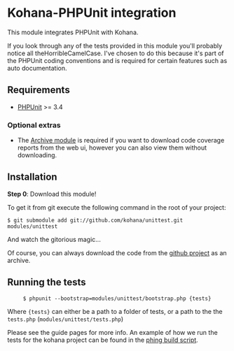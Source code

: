 # Kohana-PHPUnit integration

This module integrates PHPUnit with Kohana.

If you look through any of the tests provided in this module you'll probably notice all theHorribleCamelCase.
I've chosen to do this because it's part of the PHPUnit coding conventions and is required for certain features such as auto documentation.

## Requirements

* [PHPUnit](http://www.phpunit.de/) >= 3.4

### Optional extras

* The [Archive module](http://github.com/BRMatt/kohana-archive) is required if you want to download code coverage reports from the web ui, however you can also view them without downloading.

## Installation

**Step 0**: Download this module!

To get it from git execute the following command in the root of your project:

	$ git submodule add git://github.com/kohana/unittest.git modules/unittest

And watch the gitorious magic...

Of course, you can always download the code from the [github project](http://github.com/kohana/unittest) as an archive.

## Running the tests

         $ phpunit --bootstrap=modules/unittest/bootstrap.php {tests}

Where `{tests}` can either be a path to a folder of tests, or a path to the the `tests.php` (`modules/unittest/tests.php`)

Please see the guide pages for more info.  An example of how we run the tests for the kohana project can be found in the [phing build script](https://github.com/kohana/kohana/blob/3.1/master/build.xml#L172).